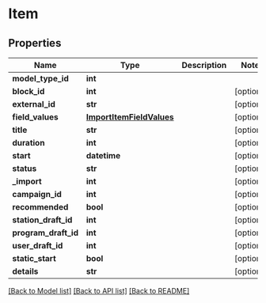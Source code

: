 # Item

## Properties
Name | Type | Description | Notes
------------ | ------------- | ------------- | -------------
**model_type_id** | **int** |  | 
**block_id** | **int** |  | [optional] 
**external_id** | **str** |  | [optional] 
**field_values** | [**ImportItemFieldValues**](ImportItemFieldValues.md) |  | [optional] 
**title** | **str** |  | [optional] 
**duration** | **int** |  | [optional] 
**start** | **datetime** |  | [optional] 
**status** | **str** |  | [optional] 
**_import** | **int** |  | [optional] 
**campaign_id** | **int** |  | [optional] 
**recommended** | **bool** |  | [optional] 
**station_draft_id** | **int** |  | [optional] 
**program_draft_id** | **int** |  | [optional] 
**user_draft_id** | **int** |  | [optional] 
**static_start** | **bool** |  | [optional] 
**details** | **str** |  | [optional] 

[[Back to Model list]](../README.md#documentation-for-models) [[Back to API list]](../README.md#documentation-for-api-endpoints) [[Back to README]](../README.md)


